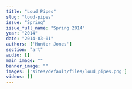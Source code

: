 ```yaml
---
title: "Loud Pipes"
slug: "loud-pipes"
issue: "Spring"
issue_full_name: "Spring 2014"
year: "2014"
date: "2014-03-01"
authors: ['Hunter Jones']
section: "art"
audio: []
main_image: ""
banner_image: ""
images: ['sites/default/files/loud_pipes.png']
videos: []
---
```

